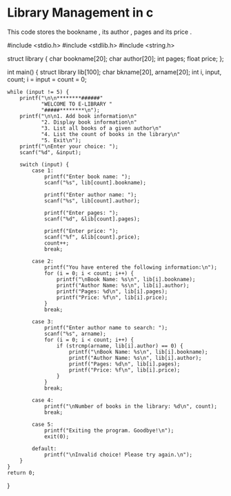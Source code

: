 # Library Management in c
This code stores the bookname , its author , pages and its price .

#include <stdio.h>
#include <stdlib.h>
#include <string.h>

struct library {
    char bookname[20];
    char author[20];
    int pages;
    float price;
};

int main() {
    struct library lib[100];
    char bkname[20], arname[20];
    int i, input, count;
    i = input = count = 0;

    while (input != 5) {
        printf("\n\n********######"
               "WELCOME TO E-LIBRARY "
               "#####********\n");
        printf("\n\n1. Add book information\n"
               "2. Display book information\n"
               "3. List all books of a given author\n"
               "4. List the count of books in the library\n"
               "5. Exit\n");
        printf("\nEnter your choice: ");
        scanf("%d", &input);

        switch (input) {
            case 1:
                printf("Enter book name: ");
                scanf("%s", lib[count].bookname);

                printf("Enter author name: ");
                scanf("%s", lib[count].author);

                printf("Enter pages: ");
                scanf("%d", &lib[count].pages);

                printf("Enter price: ");
                scanf("%f", &lib[count].price);
                count++;
                break;

            case 2:
                printf("You have entered the following information:\n");
                for (i = 0; i < count; i++) {
                    printf("\nBook Name: %s\n", lib[i].bookname);
                    printf("Author Name: %s\n", lib[i].author);
                    printf("Pages: %d\n", lib[i].pages);
                    printf("Price: %f\n", lib[i].price);
                }
                break;

            case 3:
                printf("Enter author name to search: ");
                scanf("%s", arname);
                for (i = 0; i < count; i++) {
                    if (strcmp(arname, lib[i].author) == 0) {
                        printf("\nBook Name: %s\n", lib[i].bookname);
                        printf("Author Name: %s\n", lib[i].author);
                        printf("Pages: %d\n", lib[i].pages);
                        printf("Price: %f\n", lib[i].price);
                    }
                }
                break;

            case 4:
                printf("\nNumber of books in the library: %d\n", count);
                break;

            case 5:
                printf("Exiting the program. Goodbye!\n");
                exit(0);

            default:
                printf("\nInvalid choice! Please try again.\n");
        }
    }
    return 0;
}

